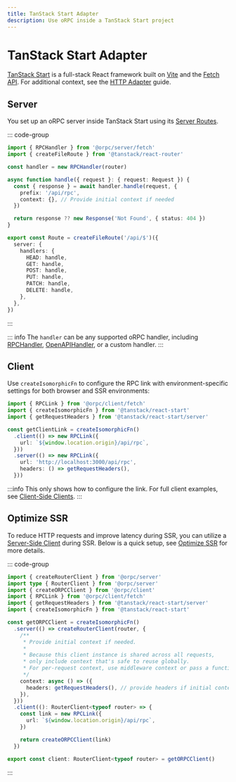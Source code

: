 ```yaml
---
title: TanStack Start Adapter
description: Use oRPC inside a TanStack Start project
---
```


# TanStack Start Adapter

[TanStack Start](https://tanstack.com/start) is a full-stack React framework built on [Vite](https://vitejs.dev/) and the [Fetch API](https://developer.mozilla.org/en-US/docs/Web/API/Fetch_API). For additional context, see the [HTTP Adapter](/docs/adapters/http) guide.

## Server

You set up an oRPC server inside TanStack Start using its [Server Routes](https://tanstack.com/start/latest/docs/framework/react/server-routes).

::: code-group

```ts [src/routes/api/rpc.$.ts]
import { RPCHandler } from '@orpc/server/fetch'
import { createFileRoute } from '@tanstack/react-router'

const handler = new RPCHandler(router)

async function handle({ request }: { request: Request }) {
  const { response } = await handler.handle(request, {
    prefix: '/api/rpc',
    context: {}, // Provide initial context if needed
  })

  return response ?? new Response('Not Found', { status: 404 })
}

export const Route = createFileRoute('/api/$')({
  server: {
    handlers: {
      HEAD: handle,
      GET: handle,
      POST: handle,
      PUT: handle,
      PATCH: handle,
      DELETE: handle,
    },
  },
})
```

:::

::: info
The `handler` can be any supported oRPC handler, including [RPCHandler](/docs/rpc-handler), [OpenAPIHandler](/docs/openapi/openapi-handler), or a custom handler.
:::

## Client

Use `createIsomorphicFn` to configure the RPC link with environment-specific settings for both browser and SSR environments:

```ts
import { RPCLink } from '@orpc/client/fetch'
import { createIsomorphicFn } from '@tanstack/react-start'
import { getRequestHeaders } from '@tanstack/react-start/server'

const getClientLink = createIsomorphicFn()
  .client(() => new RPCLink({
    url: `${window.location.origin}/api/rpc`,
  }))
  .server(() => new RPCLink({
    url: 'http://localhost:3000/api/rpc',
    headers: () => getRequestHeaders(),
  }))
```

:::info
This only shows how to configure the link. For full client examples, see [Client-Side Clients](/docs/client/client-side).
:::

## Optimize SSR

To reduce HTTP requests and improve latency during SSR, you can utilize a [Server-Side Client](/docs/client/server-side) during SSR. Below is a quick setup, see [Optimize SSR](/docs/best-practices/optimize-ssr) for more details.

::: code-group

```ts [src/lib/orpc.ts]
import { createRouterClient } from '@orpc/server'
import type { RouterClient } from '@orpc/server'
import { createORPCClient } from '@orpc/client'
import { RPCLink } from '@orpc/client/fetch'
import { getRequestHeaders } from '@tanstack/react-start/server'
import { createIsomorphicFn } from '@tanstack/react-start'

const getORPCClient = createIsomorphicFn()
  .server(() => createRouterClient(router, {
    /**
     * Provide initial context if needed.
     *
     * Because this client instance is shared across all requests,
     * only include context that's safe to reuse globally.
     * For per-request context, use middleware context or pass a function as the initial context.
     */
    context: async () => ({
      headers: getRequestHeaders(), // provide headers if initial context required
    }),
  }))
  .client((): RouterClient<typeof router> => {
    const link = new RPCLink({
      url: `${window.location.origin}/api/rpc`,
    })

    return createORPCClient(link)
  })

export const client: RouterClient<typeof router> = getORPCClient()
```

:::
